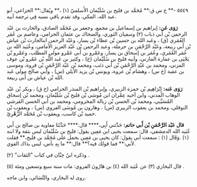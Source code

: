 ٥٥٤٩ -** خ س ق:** مُحَمَّد بن فليح بن سُلَيْمان الأَسلميّ (١) ،** ويُقال:** الخزاعي، أبو عبد الله، المكي. وقد تقدم باقي نسبه فِي ترجمة أبيه.

**رَوَى عَن:** إبراهيم بن إسماعيل بن مجمع، وجعفر بن مُحَمَّد الصادق، والحارث بن عَبْد الرحمن بْن أَبي ذباب (٢) وسفيان الثوري، والضحاك بن عثمان الحزامي، وعاصم بن عُمَر العُمَري (ق) ، وعَبد الله بن حسين بْن عطاء بْن يسار، وعَبْد الرحمن ابنالحارث بْن عياش بْن أَبي ربيعة، وعَبْد الرَّحْمَنِ بن حرملة، وعبد الرحمن بْن عَبْد العزيز الأمامي، وعُبَيد الله بن عُمَر العُمَري، وعُمَر بن إسحاق بن يسار، وعَمْرو بن أَبي عَمْرو مولى المطلب، وعَمْرو بْن يَحْيَى بن عمارة المازني، وأبيه فليح بن سُلَيْمان (خ) ، وكثير بن عَبد اللَّهِ بْن عَمْرو بْن عوف المزني، ومحمد بن عَبْدِ الرَّحْمَنِ بْن أَبي ذئب، ومحمد بْن عَبْد الرَّحْمَنِ بْن فروة، وموسى بن عقبة (خ س) ، وهشام بْن عروة، ويونس بْن يزيد الأيلي (س) ، وأبي صالح مولى عَبد الله بْن عياش بن أَبي ربيعة.

**رَوَى عَنه:** إِبْرَاهِيم بْن حمزة الزبيري، وإبراهيم بْن المنذر الحزامي (خ ق) ، وبكر بْن عَبْد الوهاب المدني، وابن أخيه عِمْران ابن مُوسَى بْن فليح بْن سُلَيْمان، ومحمد بْن إسحاق المُسَيَّبي، ومحمد بْن الحسن بْن زبالة المخزومي، ومحمد بن أَبي الحسن القرشي النوفلي، ومحمد بن يعقوب الزبيري (س) ، وهارون بن مُوسَى الفروي (س) ، ويعقوب بْن حميد بْن كاسب، ويعقوب بْن مُحَمَّد الزُّهْرِيّ.

**قال عَبْد الرَّحْمَنِ بْن أَبي حاتم:** حَدَّثني أَبِي،**** قال:**** حَدَّثَنَا معاوية بن صالح بن أَبي عُبَيد الله الدمشقي، قال: سمعت يحيى ابن مَعِين يقول: فليح بن سُلَيْمان ليس بثقة ولا ابنه (١) .وَقَال (١) : سمعت أبي يقول: كان يحيى بن مَعِين يحمل على مُحَمَّد بن فليح،** فقلت لأبي:** فما قولك فيه؟** قال:** ما بِهِ بأس، ليس بذاك القوي.

وذكره ابنُ حِبَّان في كتاب "الثقات" (٢) .

قال البخاري (٣) عن عُبَيد الله (٤) بن هَارُونَ الفروي: مات سنة سبع وتسعين ومئة (٥) .

روى له البخاري، والنَّسَائي، وابن ماجه.
